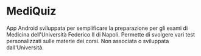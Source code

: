 # MediQuiz
App Android sviluppata per semplificare la preparazione per gli esami di Medicina dell'Università Federico II di Napoli. Permette di svolgere vari test personalizzati sulle materie dei corsi. Non associata o sviluppata dall'Università.
